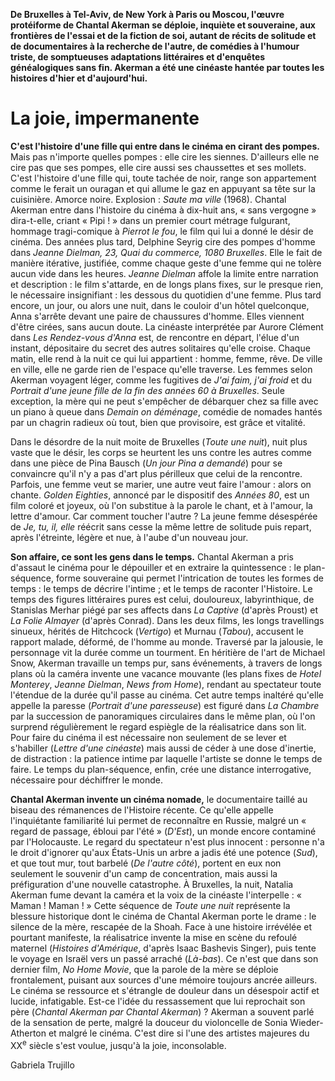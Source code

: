 **De Bruxelles à Tel-Aviv, de New York à Paris ou Moscou, l'œuvre protéiforme de Chantal Akerman se déploie, inquiète et souveraine, aux frontières de l'essai et de la fiction de soi, autant de récits de solitude et de documentaires à la recherche de l'autre, de comédies à l'humour triste, de somptueuses adaptations littéraires et d'enquêtes généalogiques sans fin. Akerman a été une cinéaste hantée par toutes les histoires d'hier et d'aujourd'hui.**

# La joie, impermanente

**C'est l'histoire d'une fille qui entre dans le cinéma en cirant des pompes.** Mais pas n'importe quelles pompes : elle cire les siennes. D'ailleurs elle ne cire pas que ses pompes, elle cire aussi ses chaussettes et ses mollets. C'est l'histoire d'une fille qui, toute tachée de noir, range son appartement comme le ferait un ouragan et qui allume le gaz en appuyant sa tête sur la cuisinière. Amorce noire. Explosion : _Saute ma ville_ (1968). Chantal Akerman entre dans l'histoire du cinéma à dix-huit ans, « sans vergogne » dira-t-elle, criant « Pipi ! » dans un premier court métrage fulgurant, hommage tragi-comique à _Pierrot le fou_, le film qui lui a donné le désir de cinéma. Des années plus tard, Delphine Seyrig cire des pompes d'homme dans _Jeanne Dielman, 23, Quai du commerce, 1080 Bruxelles_. Elle le fait de manière itérative, justifiée, comme chaque geste d'une femme qui ne tolère aucun vide dans les heures. _Jeanne Dielman_ affole la limite entre narration et description : le film s'attarde, en de longs plans fixes, sur le presque rien, le nécessaire insignifiant : les dessous du quotidien d'une femme. Plus tard encore, un jour, ou alors une nuit, dans le couloir d'un hôtel quelconque, Anna s'arrête devant une paire de chaussures d'homme. Elles viennent d'être cirées, sans aucun doute. La cinéaste interprétée par Aurore Clément dans _Les Rendez-vous d'Anna_ est, de rencontre en départ, l'élue d'un instant, dépositaire du secret des autres solitaires qu'elle croise. Chaque matin, elle rend à la nuit ce qui lui appartient : homme, femme, rêve. De ville en ville, elle ne garde rien de l'espace qu'elle traverse. Les femmes selon Akerman voyagent léger, comme les fugitives de _J'ai faim, j'ai froid_ et du _Portrait d'une jeune fille de la fin des années 60 à Bruxelles_. Seule exception, la mère qui ne peut s'empêcher de débarquer chez sa fille avec un piano à queue dans _Demain on déménage_, comédie de nomades hantés par un chagrin radieux où tout, bien que provisoire, est grâce et vitalité.

Dans le désordre de la nuit moite de Bruxelles (_Toute une nuit_), nuit plus vaste que le désir, les corps se heurtent les uns contre les autres comme dans une pièce de Pina Bausch (_Un jour Pina a demandé_) pour se convaincre qu'il n'y a pas d'art plus périlleux que celui de la rencontre. Parfois, une femme veut se marier, une autre veut faire l'amour : alors on chante. _Golden Eighties_, annoncé par le dispositif des _Années 80_, est un film coloré et joyeux, où l'on substitue à la parole le chant, et à l'amour, la lettre d'amour. Car comment toucher l'autre ? La jeune femme désespérée de _Je, tu, il, elle_ réécrit sans cesse la même lettre de solitude puis repart, après l'étreinte, légère et nue, à l'aube d'un nouveau jour.

**Son affaire, ce sont les gens dans le temps.** Chantal Akerman a pris d'assaut le cinéma pour le dépouiller et en extraire la quintessence : le plan-séquence, forme souveraine qui permet l'intrication de toutes les formes de temps : le temps de décrire l'intime ; et le temps de raconter l'Histoire. Le temps des figures littéraires pures est celui, douloureux, labyrinthique, de Stanislas Merhar piégé par ses affects dans _La Captive_ (d'après Proust) et _La Folie Almayer_ (d'après Conrad). Dans les deux films, les longs travellings sinueux, hérités de Hitchcock (_Vertigo_) et Murnau (_Tabou_), accusent le rapport malade, déformé, de l'homme au monde. Traversé par la jalousie, le personnage vit la durée comme un tourment. En héritière de l'art de Michael Snow, Akerman travaille un temps pur, sans événements, à travers de longs plans où la caméra invente une vacance mouvante (les plans fixes de _Hotel Monterey_, _Jeanne Dielman_, _News from Home_), rendant au spectateur toute l'étendue de la durée qu'il passe au cinéma. Cet autre temps inaltéré qu'elle appelle la paresse (_Portrait d'une paresseuse_) est figuré dans _La Chambre_ par la succession de panoramiques circulaires dans le même plan, où l'on surprend régulièrement le regard espiègle de la réalisatrice dans son lit. Pour faire du cinéma il est nécessaire non seulement de se lever et s'habiller (_Lettre d'une cinéaste_) mais aussi de céder à une dose d'inertie, de distraction : la patience intime par laquelle l'artiste se donne le temps de faire. Le temps du plan-séquence, enfin, crée une distance interrogative, nécessaire pour déchiffrer le monde.

**Chantal Akerman invente un cinéma nomade,** le documentaire taillé au biseau des rémanences de l'Histoire récente. Ce qu'elle appelle l'inquiétante familiarité lui permet de reconnaître en Russie, malgré un « regard de passage, ébloui par l'été » (_D'Est_), un monde encore contaminé par l'Holocauste. Le regard du spectateur n'est plus innocent : personne n'a le droit d'ignorer qu'aux États-Unis un arbre a jadis été une potence (_Sud_), et que tout mur, tout barbelé (_De l'autre côté_), portent en eux non seulement le souvenir d'un camp de concentration, mais aussi la préfiguration d'une nouvelle catastrophe. À Bruxelles, la nuit, Natalia Akerman fume devant la caméra et la voix de la cinéaste l'interpelle : « Maman ! Maman ! » Cette séquence de _Toute une nuit_ représente la blessure historique dont le cinéma de Chantal Akerman porte le drame : le silence de la mère, rescapée de la Shoah. Face à une histoire irrévélée et pourtant manifeste, la réalisatrice invente la mise en scène du refoulé maternel (_Histoires d'Amérique_, d'après Isaac Bashevis Singer), puis tente le voyage en Israël vers un passé arraché (_Là-bas_). Ce n'est que dans son dernier film, _No Home Movie_, que la parole de la mère se déploie frontalement, puisant aux sources d'une mémoire toujours ancrée ailleurs. Le cinéma se ressource et s'étrangle de douleur dans un désespoir actif et lucide, infatigable. Est-ce l'idée du ressassement que lui reprochait son père (_Chantal Akerman par Chantal Akerman_) ? Akerman a souvent parlé de la sensation de perte, malgré la douceur du violoncelle de Sonia Wieder-Atherton et malgré le cinéma. C'est dire si l'une des artistes majeures du XX<sup>e</sup> siècle s'est voulue, jusqu'à la joie, inconsolable.

Gabriela Trujillo
